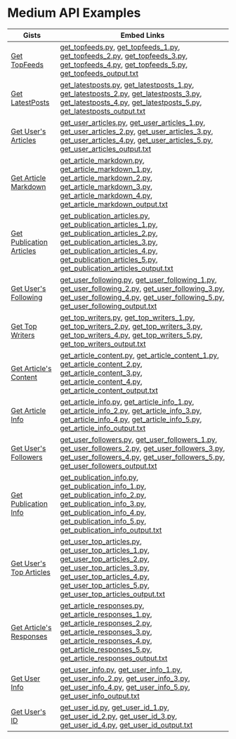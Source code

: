 # Medium API Examples
| Gists | Embed Links |
| --- | --- |
| [Get TopFeeds](https://gist.github.com/weeping-angel/72a58e9bc6b969a7d8053d624715790f) | [get_topfeeds.py](https://gist.github.com/weeping-angel/72a58e9bc6b969a7d8053d624715790f.js?file=get_topfeeds.py), [get_topfeeds_1.py](https://gist.github.com/weeping-angel/72a58e9bc6b969a7d8053d624715790f.js?file=get_topfeeds_1.py), [get_topfeeds_2.py](https://gist.github.com/weeping-angel/72a58e9bc6b969a7d8053d624715790f.js?file=get_topfeeds_2.py), [get_topfeeds_3.py](https://gist.github.com/weeping-angel/72a58e9bc6b969a7d8053d624715790f.js?file=get_topfeeds_3.py), [get_topfeeds_4.py](https://gist.github.com/weeping-angel/72a58e9bc6b969a7d8053d624715790f.js?file=get_topfeeds_4.py), [get_topfeeds_5.py](https://gist.github.com/weeping-angel/72a58e9bc6b969a7d8053d624715790f.js?file=get_topfeeds_5.py), [get_topfeeds_output.txt](https://gist.github.com/weeping-angel/72a58e9bc6b969a7d8053d624715790f.js?file=get_topfeeds_output.txt)
| [Get LatestPosts](https://gist.github.com/weeping-angel/5e47c3732280e37887c8adbd9b0efa3b) | [get_latestposts.py](https://gist.github.com/weeping-angel/5e47c3732280e37887c8adbd9b0efa3b.js?file=get_latestposts.py), [get_latestposts_1.py](https://gist.github.com/weeping-angel/5e47c3732280e37887c8adbd9b0efa3b.js?file=get_latestposts_1.py), [get_latestposts_2.py](https://gist.github.com/weeping-angel/5e47c3732280e37887c8adbd9b0efa3b.js?file=get_latestposts_2.py), [get_latestposts_3.py](https://gist.github.com/weeping-angel/5e47c3732280e37887c8adbd9b0efa3b.js?file=get_latestposts_3.py), [get_latestposts_4.py](https://gist.github.com/weeping-angel/5e47c3732280e37887c8adbd9b0efa3b.js?file=get_latestposts_4.py), [get_latestposts_5.py](https://gist.github.com/weeping-angel/5e47c3732280e37887c8adbd9b0efa3b.js?file=get_latestposts_5.py), [get_latestposts_output.txt](https://gist.github.com/weeping-angel/5e47c3732280e37887c8adbd9b0efa3b.js?file=get_latestposts_output.txt)
| [Get User's Articles](https://gist.github.com/weeping-angel/9029e637155ebc4038ecc3930af93913) | [get_user_articles.py](https://gist.github.com/weeping-angel/9029e637155ebc4038ecc3930af93913.js?file=get_user_articles.py), [get_user_articles_1.py](https://gist.github.com/weeping-angel/9029e637155ebc4038ecc3930af93913.js?file=get_user_articles_1.py), [get_user_articles_2.py](https://gist.github.com/weeping-angel/9029e637155ebc4038ecc3930af93913.js?file=get_user_articles_2.py), [get_user_articles_3.py](https://gist.github.com/weeping-angel/9029e637155ebc4038ecc3930af93913.js?file=get_user_articles_3.py), [get_user_articles_4.py](https://gist.github.com/weeping-angel/9029e637155ebc4038ecc3930af93913.js?file=get_user_articles_4.py), [get_user_articles_5.py](https://gist.github.com/weeping-angel/9029e637155ebc4038ecc3930af93913.js?file=get_user_articles_5.py), [get_user_articles_output.txt](https://gist.github.com/weeping-angel/9029e637155ebc4038ecc3930af93913.js?file=get_user_articles_output.txt)
| [Get Article Markdown](https://gist.github.com/weeping-angel/f361d734893eabe095492e86c5f5b1aa) | [get_article_markdown.py](https://gist.github.com/weeping-angel/f361d734893eabe095492e86c5f5b1aa.js?file=get_article_markdown.py), [get_article_markdown_1.py](https://gist.github.com/weeping-angel/f361d734893eabe095492e86c5f5b1aa.js?file=get_article_markdown_1.py), [get_article_markdown_2.py](https://gist.github.com/weeping-angel/f361d734893eabe095492e86c5f5b1aa.js?file=get_article_markdown_2.py), [get_article_markdown_3.py](https://gist.github.com/weeping-angel/f361d734893eabe095492e86c5f5b1aa.js?file=get_article_markdown_3.py), [get_article_markdown_4.py](https://gist.github.com/weeping-angel/f361d734893eabe095492e86c5f5b1aa.js?file=get_article_markdown_4.py), [get_article_markdown_output.txt](https://gist.github.com/weeping-angel/f361d734893eabe095492e86c5f5b1aa.js?file=get_article_markdown_output.txt)
| [Get Publication Articles](https://gist.github.com/weeping-angel/ae1f46c117a69428218beb74fc641c3e) | [get_publication_articles.py](https://gist.github.com/weeping-angel/ae1f46c117a69428218beb74fc641c3e.js?file=get_publication_articles.py), [get_publication_articles_1.py](https://gist.github.com/weeping-angel/ae1f46c117a69428218beb74fc641c3e.js?file=get_publication_articles_1.py), [get_publication_articles_2.py](https://gist.github.com/weeping-angel/ae1f46c117a69428218beb74fc641c3e.js?file=get_publication_articles_2.py), [get_publication_articles_3.py](https://gist.github.com/weeping-angel/ae1f46c117a69428218beb74fc641c3e.js?file=get_publication_articles_3.py), [get_publication_articles_4.py](https://gist.github.com/weeping-angel/ae1f46c117a69428218beb74fc641c3e.js?file=get_publication_articles_4.py), [get_publication_articles_5.py](https://gist.github.com/weeping-angel/ae1f46c117a69428218beb74fc641c3e.js?file=get_publication_articles_5.py), [get_publication_articles_output.txt](https://gist.github.com/weeping-angel/ae1f46c117a69428218beb74fc641c3e.js?file=get_publication_articles_output.txt)
| [Get User's Following](https://gist.github.com/weeping-angel/cc9b4660765d52bff85fa9a80c66002c) | [get_user_following.py](https://gist.github.com/weeping-angel/cc9b4660765d52bff85fa9a80c66002c.js?file=get_user_following.py), [get_user_following_1.py](https://gist.github.com/weeping-angel/cc9b4660765d52bff85fa9a80c66002c.js?file=get_user_following_1.py), [get_user_following_2.py](https://gist.github.com/weeping-angel/cc9b4660765d52bff85fa9a80c66002c.js?file=get_user_following_2.py), [get_user_following_3.py](https://gist.github.com/weeping-angel/cc9b4660765d52bff85fa9a80c66002c.js?file=get_user_following_3.py), [get_user_following_4.py](https://gist.github.com/weeping-angel/cc9b4660765d52bff85fa9a80c66002c.js?file=get_user_following_4.py), [get_user_following_5.py](https://gist.github.com/weeping-angel/cc9b4660765d52bff85fa9a80c66002c.js?file=get_user_following_5.py), [get_user_following_output.txt](https://gist.github.com/weeping-angel/cc9b4660765d52bff85fa9a80c66002c.js?file=get_user_following_output.txt)
| [Get Top Writers](https://gist.github.com/weeping-angel/eecb654b0b04224de5473167302e964a) | [get_top_writers.py](https://gist.github.com/weeping-angel/eecb654b0b04224de5473167302e964a.js?file=get_top_writers.py), [get_top_writers_1.py](https://gist.github.com/weeping-angel/eecb654b0b04224de5473167302e964a.js?file=get_top_writers_1.py), [get_top_writers_2.py](https://gist.github.com/weeping-angel/eecb654b0b04224de5473167302e964a.js?file=get_top_writers_2.py), [get_top_writers_3.py](https://gist.github.com/weeping-angel/eecb654b0b04224de5473167302e964a.js?file=get_top_writers_3.py), [get_top_writers_4.py](https://gist.github.com/weeping-angel/eecb654b0b04224de5473167302e964a.js?file=get_top_writers_4.py), [get_top_writers_5.py](https://gist.github.com/weeping-angel/eecb654b0b04224de5473167302e964a.js?file=get_top_writers_5.py), [get_top_writers_output.txt](https://gist.github.com/weeping-angel/eecb654b0b04224de5473167302e964a.js?file=get_top_writers_output.txt)
| [Get Article's Content](https://gist.github.com/weeping-angel/dc469baf9aa845282773c50bad54bb4f) | [get_article_content.py](https://gist.github.com/weeping-angel/dc469baf9aa845282773c50bad54bb4f.js?file=get_article_content.py), [get_article_content_1.py](https://gist.github.com/weeping-angel/dc469baf9aa845282773c50bad54bb4f.js?file=get_article_content_1.py), [get_article_content_2.py](https://gist.github.com/weeping-angel/dc469baf9aa845282773c50bad54bb4f.js?file=get_article_content_2.py), [get_article_content_3.py](https://gist.github.com/weeping-angel/dc469baf9aa845282773c50bad54bb4f.js?file=get_article_content_3.py), [get_article_content_4.py](https://gist.github.com/weeping-angel/dc469baf9aa845282773c50bad54bb4f.js?file=get_article_content_4.py), [get_article_content_output.txt](https://gist.github.com/weeping-angel/dc469baf9aa845282773c50bad54bb4f.js?file=get_article_content_output.txt)
| [Get Article Info](https://gist.github.com/weeping-angel/4cfd6c9716cb4c4763ffd20bb820e9c8) | [get_article_info.py](https://gist.github.com/weeping-angel/4cfd6c9716cb4c4763ffd20bb820e9c8.js?file=get_article_info.py), [get_article_info_1.py](https://gist.github.com/weeping-angel/4cfd6c9716cb4c4763ffd20bb820e9c8.js?file=get_article_info_1.py), [get_article_info_2.py](https://gist.github.com/weeping-angel/4cfd6c9716cb4c4763ffd20bb820e9c8.js?file=get_article_info_2.py), [get_article_info_3.py](https://gist.github.com/weeping-angel/4cfd6c9716cb4c4763ffd20bb820e9c8.js?file=get_article_info_3.py), [get_article_info_4.py](https://gist.github.com/weeping-angel/4cfd6c9716cb4c4763ffd20bb820e9c8.js?file=get_article_info_4.py), [get_article_info_5.py](https://gist.github.com/weeping-angel/4cfd6c9716cb4c4763ffd20bb820e9c8.js?file=get_article_info_5.py), [get_article_info_output.txt](https://gist.github.com/weeping-angel/4cfd6c9716cb4c4763ffd20bb820e9c8.js?file=get_article_info_output.txt)
| [Get User's Followers](https://gist.github.com/weeping-angel/7432d0edaa73d690b3e84224dd127d0c) | [get_user_followers.py](https://gist.github.com/weeping-angel/7432d0edaa73d690b3e84224dd127d0c.js?file=get_user_followers.py), [get_user_followers_1.py](https://gist.github.com/weeping-angel/7432d0edaa73d690b3e84224dd127d0c.js?file=get_user_followers_1.py), [get_user_followers_2.py](https://gist.github.com/weeping-angel/7432d0edaa73d690b3e84224dd127d0c.js?file=get_user_followers_2.py), [get_user_followers_3.py](https://gist.github.com/weeping-angel/7432d0edaa73d690b3e84224dd127d0c.js?file=get_user_followers_3.py), [get_user_followers_4.py](https://gist.github.com/weeping-angel/7432d0edaa73d690b3e84224dd127d0c.js?file=get_user_followers_4.py), [get_user_followers_5.py](https://gist.github.com/weeping-angel/7432d0edaa73d690b3e84224dd127d0c.js?file=get_user_followers_5.py), [get_user_followers_output.txt](https://gist.github.com/weeping-angel/7432d0edaa73d690b3e84224dd127d0c.js?file=get_user_followers_output.txt)
| [Get Publication Info](https://gist.github.com/weeping-angel/1f9ee9f7fe6f31ba0a26d537ccc2c145) | [get_publication_info.py](https://gist.github.com/weeping-angel/1f9ee9f7fe6f31ba0a26d537ccc2c145.js?file=get_publication_info.py), [get_publication_info_1.py](https://gist.github.com/weeping-angel/1f9ee9f7fe6f31ba0a26d537ccc2c145.js?file=get_publication_info_1.py), [get_publication_info_2.py](https://gist.github.com/weeping-angel/1f9ee9f7fe6f31ba0a26d537ccc2c145.js?file=get_publication_info_2.py), [get_publication_info_3.py](https://gist.github.com/weeping-angel/1f9ee9f7fe6f31ba0a26d537ccc2c145.js?file=get_publication_info_3.py), [get_publication_info_4.py](https://gist.github.com/weeping-angel/1f9ee9f7fe6f31ba0a26d537ccc2c145.js?file=get_publication_info_4.py), [get_publication_info_5.py](https://gist.github.com/weeping-angel/1f9ee9f7fe6f31ba0a26d537ccc2c145.js?file=get_publication_info_5.py), [get_publication_info_output.txt](https://gist.github.com/weeping-angel/1f9ee9f7fe6f31ba0a26d537ccc2c145.js?file=get_publication_info_output.txt)
| [Get User's Top Articles](https://gist.github.com/weeping-angel/75c9cbd400470261dd25a2b9354dd279) | [get_user_top_articles.py](https://gist.github.com/weeping-angel/75c9cbd400470261dd25a2b9354dd279.js?file=get_user_top_articles.py), [get_user_top_articles_1.py](https://gist.github.com/weeping-angel/75c9cbd400470261dd25a2b9354dd279.js?file=get_user_top_articles_1.py), [get_user_top_articles_2.py](https://gist.github.com/weeping-angel/75c9cbd400470261dd25a2b9354dd279.js?file=get_user_top_articles_2.py), [get_user_top_articles_3.py](https://gist.github.com/weeping-angel/75c9cbd400470261dd25a2b9354dd279.js?file=get_user_top_articles_3.py), [get_user_top_articles_4.py](https://gist.github.com/weeping-angel/75c9cbd400470261dd25a2b9354dd279.js?file=get_user_top_articles_4.py), [get_user_top_articles_5.py](https://gist.github.com/weeping-angel/75c9cbd400470261dd25a2b9354dd279.js?file=get_user_top_articles_5.py), [get_user_top_articles_output.txt](https://gist.github.com/weeping-angel/75c9cbd400470261dd25a2b9354dd279.js?file=get_user_top_articles_output.txt)
| [Get Article's Responses](https://gist.github.com/weeping-angel/02c8403dd20baab9a92abe73253f89c1) | [get_article_responses.py](https://gist.github.com/weeping-angel/02c8403dd20baab9a92abe73253f89c1.js?file=get_article_responses.py), [get_article_responses_1.py](https://gist.github.com/weeping-angel/02c8403dd20baab9a92abe73253f89c1.js?file=get_article_responses_1.py), [get_article_responses_2.py](https://gist.github.com/weeping-angel/02c8403dd20baab9a92abe73253f89c1.js?file=get_article_responses_2.py), [get_article_responses_3.py](https://gist.github.com/weeping-angel/02c8403dd20baab9a92abe73253f89c1.js?file=get_article_responses_3.py), [get_article_responses_4.py](https://gist.github.com/weeping-angel/02c8403dd20baab9a92abe73253f89c1.js?file=get_article_responses_4.py), [get_article_responses_5.py](https://gist.github.com/weeping-angel/02c8403dd20baab9a92abe73253f89c1.js?file=get_article_responses_5.py), [get_article_responses_output.txt](https://gist.github.com/weeping-angel/02c8403dd20baab9a92abe73253f89c1.js?file=get_article_responses_output.txt)
| [Get User Info](https://gist.github.com/weeping-angel/59b73002c496c03e27e22a6f656bf8f0) | [get_user_info.py](https://gist.github.com/weeping-angel/59b73002c496c03e27e22a6f656bf8f0.js?file=get_user_info.py), [get_user_info_1.py](https://gist.github.com/weeping-angel/59b73002c496c03e27e22a6f656bf8f0.js?file=get_user_info_1.py), [get_user_info_2.py](https://gist.github.com/weeping-angel/59b73002c496c03e27e22a6f656bf8f0.js?file=get_user_info_2.py), [get_user_info_3.py](https://gist.github.com/weeping-angel/59b73002c496c03e27e22a6f656bf8f0.js?file=get_user_info_3.py), [get_user_info_4.py](https://gist.github.com/weeping-angel/59b73002c496c03e27e22a6f656bf8f0.js?file=get_user_info_4.py), [get_user_info_5.py](https://gist.github.com/weeping-angel/59b73002c496c03e27e22a6f656bf8f0.js?file=get_user_info_5.py), [get_user_info_output.txt](https://gist.github.com/weeping-angel/59b73002c496c03e27e22a6f656bf8f0.js?file=get_user_info_output.txt)
| [Get User's ID](https://gist.github.com/weeping-angel/c4e694ee6f2ede9d7261acd87152e8f7) | [get_user_id.py](https://gist.github.com/weeping-angel/c4e694ee6f2ede9d7261acd87152e8f7.js?file=get_user_id.py), [get_user_id_1.py](https://gist.github.com/weeping-angel/c4e694ee6f2ede9d7261acd87152e8f7.js?file=get_user_id_1.py), [get_user_id_2.py](https://gist.github.com/weeping-angel/c4e694ee6f2ede9d7261acd87152e8f7.js?file=get_user_id_2.py), [get_user_id_3.py](https://gist.github.com/weeping-angel/c4e694ee6f2ede9d7261acd87152e8f7.js?file=get_user_id_3.py), [get_user_id_4.py](https://gist.github.com/weeping-angel/c4e694ee6f2ede9d7261acd87152e8f7.js?file=get_user_id_4.py), [get_user_id_output.txt](https://gist.github.com/weeping-angel/c4e694ee6f2ede9d7261acd87152e8f7.js?file=get_user_id_output.txt)
